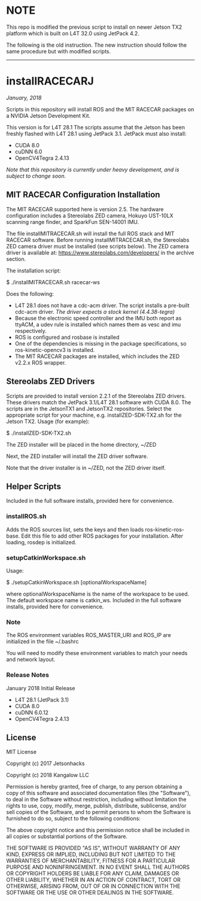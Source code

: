 # NOTE
This repo is modified the previous script to install on newer Jetson TX2 platform which is built on L4T 32.0 using JetPack 4.2. 

The following is the old instruction. The new instruction should follow the same procedure but with modifled scripts.

--------------------

# installRACECARJ
<em>January, 2018</em>

Scripts in this repository will install ROS and the MIT RACECAR packages on a NVIDIA Jetson Development Kit.

This version is for L4T 28.1
The scripts assume that the Jetson has been freshly flashed with L4T 28.1 using JetPack 3.1.
JetPack must also install:
<ul>
<li>CUDA 8.0</li>
<li>cuDNN 6.0</li>
<li>OpenCV4Tegra 2.4.13</li>
</ul>

<em>Note that this repository is currently under heavy development, and is subject to change soon.
</em>

<h2>MIT RACECAR Configuration Installation</h2>

The MIT RACECAR supported here is version 2.5. The hardware configuration includes a Stereolabs ZED camera, Hokuyo UST-10LX scanning range finder, and SparkFun SEN-14001 IMU. 

The file installMITRACECAR.sh will install the full ROS stack and MIT RACECAR software. Before running installMITRACECAR.sh, the Stereolabs ZED camera driver must be installed (see scripts below). The ZED camera driver is available at: https://www.stereolabs.com/developers/ in the archive section.


The installation script:

$ ./installMITRACECAR.sh racecar-ws

Does the following:

<ul>
<li>L4T 28.1 does not have a cdc-acm driver. The script installs a pre-built cdc-acm driver. <em>The driver expects a stock kernel (4.4.38-tegra)</em></li>
<li>Because the electronic speed controller and the IMU both report as ttyACM, a udev rule is installed which names them as vesc and imu respectively.</li>
<li>ROS is configured and rosbase is installed</li>
<li>One of the dependencies is missing in the package specifications, so ros-kinetic-opencv3 is installed.</li>
<li>The MIT RACECAR packages are installed, which includes the ZED v2.2.x ROS wrapper.</li>
</ul> 

<h2>Stereolabs ZED Drivers</h2>
Scripts are provided to install version 2.2.1 of the Stereolabs ZED drivers. These drivers match the JetPack 3.1/L4T 28.1 software with CUDA 8.0. The scripts are in the JetsonTX1 and JetsonTX2 repositories. Select the appropriate script for your machine, e.g. installZED-SDK-TX2.sh for the Jetson TX2.
Usage (for example):

$ ./installZED-SDK-TX2.sh

The ZED installer will be placed in the home directory, ~/ZED

Next, the ZED installer will install the ZED driver software.

Note that the driver installer is in ~/ZED, not the ZED driver itself.

<h2>Helper Scripts</h2>
Included in the full software installs, provided here for convenience.


<h3>installROS.sh</h3>
Adds the ROS sources list, sets the keys and then loads ros-kinetic-ros-base. Edit this file to add other ROS packages for your installation. After loading, rosdep is initialized.
 
<h3>setupCatkinWorkspace.sh</h3>
Usage:

$ ./setupCatkinWorkspace.sh [optionalWorkspaceName]

where optionalWorkspaceName is the name of the workspace to be used. The default workspace name is catkin_ws. Included in the full software installs, provided here for convenience.



### Note
The ROS environment variables ROS_MASTER_URI and ROS_IP are initialized in the file ~/.bashrc

You will need to modify these environment variables to match your needs and network layout.

### Release Notes
January 2018
Initial Release
* L4T 28.1 (JetPack 3.1)
* CUDA 8.0
* cuDNN 6.0.12
* OpenCV4Tegra 2.4.13


## License
MIT License

Copyright (c) 2017 Jetsonhacks

Copyright (c) 2018 Kangalow LLC

Permission is hereby granted, free of charge, to any person obtaining a copy
of this software and associated documentation files (the "Software"), to deal
in the Software without restriction, including without limitation the rights
to use, copy, modify, merge, publish, distribute, sublicense, and/or sell
copies of the Software, and to permit persons to whom the Software is
furnished to do so, subject to the following conditions:

The above copyright notice and this permission notice shall be included in all
copies or substantial portions of the Software.

THE SOFTWARE IS PROVIDED "AS IS", WITHOUT WARRANTY OF ANY KIND, EXPRESS OR
IMPLIED, INCLUDING BUT NOT LIMITED TO THE WARRANTIES OF MERCHANTABILITY,
FITNESS FOR A PARTICULAR PURPOSE AND NONINFRINGEMENT. IN NO EVENT SHALL THE
AUTHORS OR COPYRIGHT HOLDERS BE LIABLE FOR ANY CLAIM, DAMAGES OR OTHER
LIABILITY, WHETHER IN AN ACTION OF CONTRACT, TORT OR OTHERWISE, ARISING FROM,
OUT OF OR IN CONNECTION WITH THE SOFTWARE OR THE USE OR OTHER DEALINGS IN THE
SOFTWARE.


